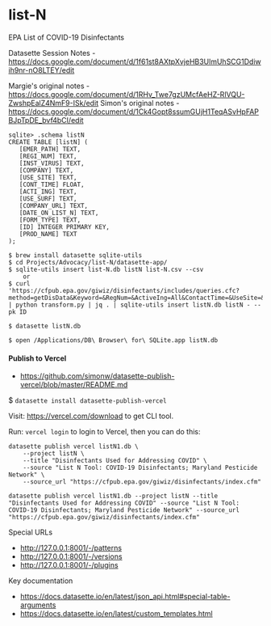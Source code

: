 # list-N
EPA List of COVID-19 Disinfectants 

Datasette Session Notes - https://docs.google.com/document/d/1f61st8AXtpXvjeHB3UlmUhSCG1Ddiwih9nr-nO8LTEY/edit

Margie's original notes - https://docs.google.com/document/d/1RHv_Twe7gzUMcfAeHZ-RlVQU-ZwshpEalZ4NmF9-ISk/edit
Simon's original notes - https://docs.google.com/document/d/1Ck4Gopt8ssumGUjH1TeqASvHpFAPBJpTpDE_bvf4bCI/edit


```
sqlite> .schema listN
CREATE TABLE [listN] (
   [EMER_PATH] TEXT,
   [REGI_NUM] TEXT,
   [INST_VIRUS] TEXT,
   [COMPANY] TEXT,
   [USE_SITE] TEXT,
   [CONT_TIME] FLOAT,
   [ACTI_ING] TEXT,
   [USE_SURF] TEXT,
   [COMPANY_URL] TEXT,
   [DATE_ON_LIST_N] TEXT,
   [FORM_TYPE] TEXT,
   [ID] INTEGER PRIMARY KEY,
   [PROD_NAME] TEXT
);
```


```
$ brew install datasette sqlite-utils
$ cd Projects/Advocacy/list-N/datasette-app/
$ sqlite-utils insert list-N.db listN list-N.csv --csv
    or
$ curl 'https://cfpub.epa.gov/giwiz/disinfectants/includes/queries.cfc?method=getDisData&Keyword=&RegNum=&ActiveIng=All&ContactTime=&UseSite=&SurfType=' | python transform.py | jq . | sqlite-utils insert listN.db listN - --pk ID

$ datasette listN.db
```


```
$ open /Applications/DB\ Browser\ for\ SQLite.app listN.db
```
#### Publish to Vercel
- https://github.com/simonw/datasette-publish-vercel/blob/master/README.md

$ `datasette install datasette-publish-vercel`

Visit: https://vercel.com/download to get CLI tool.

Run: `vercel login` to login to Vercel, then you can do this:

```
datasette publish vercel listN1.db \
	--project listN \
	--title "Disinfectants Used for Addressing COVID" \
	--source "List N Tool: COVID-19 Disinfectants; Maryland Pesticide Network" \
	--source_url "https://cfpub.epa.gov/giwiz/disinfectants/index.cfm" 
```
```
datasette publish vercel listN1.db --project listN --title "Disinfectants Used for Addressing COVID" --source "List N Tool: COVID-19 Disinfectants; Maryland Pesticide Network" --source_url "https://cfpub.epa.gov/giwiz/disinfectants/index.cfm" 
```
Special URLs
- http://127.0.0.1:8001/-/patterns
- http://127.0.0.1:8001/-/versions
- http://127.0.0.1:8001/-/plugins

Key documentation 
- https://docs.datasette.io/en/latest/json_api.html#special-table-arguments
- https://docs.datasette.io/en/latest/custom_templates.html
